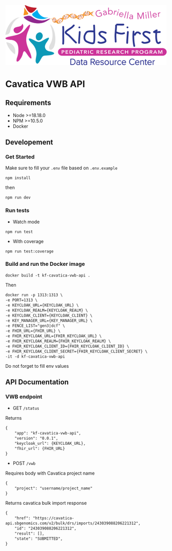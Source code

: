 <p align="center">
  <img src="docs/kids_first_logo.svg" alt="Kids First repository logo" width="660px" />
</p>

# Cavatica VWB API

## Requirements

- Node >=18.18.0
- NPM >=10.5.0
- Docker

## Developement

### Get Started

Make sure to fill your `.env` file based on `.env.example`

```
npm install
```

then 

```
npm run dev
```

### Run tests

- Watch mode

```
npm run test
```

- With coverage

```
npm run test:coverage
```

### Build and run the Docker image

```
docker build -t kf-cavatica-vwb-api .
```

Then

```
docker run -p 1313:1313 \
-e PORT=1313 \
-e KEYCLOAK_URL={KEYCLOAK_URL} \
-e KEYCLOAK_REALM={KEYCLOAK_REALM} \
-e KEYCLOAK_CLIENT={KEYCLOAK_CLIENT} \
-e KEY_MANAGER_URL={KEY_MANAGER_URL} \
-e FENCE_LIST="gen3|dcf" \
-e FHIR_URL={FHIR_URL} \
-e FHIR_KEYCLOAK_URL={FHIR_KEYCLOAK_URL} \
-e FHIR_KEYCLOAK_REALM={FHIR_KEYCLOAK_REALM} \
-e FHIR_KEYCLOAK_CLIENT_ID={FHIR_KEYCLOAK_CLIENT_ID} \
-e FHIR_KEYCLOAK_CLIENT_SECRET={FHIR_KEYCLOAK_CLIENT_SECRET} \
-it -d kf-cavatica-vwb-api
```

Do not forget to fill env values

## API Documentation

### VWB endpoint

- GET `/status`

Returns

```
{
    "app": "kf-cavatica-vwb-api",
    "version": "0.0.1",
    "keycloak_url": {KEYCLOAK_URL},
    "fhir_url": {FHIR_URL}
}
```

- POST `/vwb`

Requires body with Cavatica project name

```
{
    "project": "username/project_name"
}
```

Returns cavatica bulk import response

```
{
    "href": "https://cavatica-api.sbgenomics.com/v2/bulk/drs/imports/243039088206221312",
    "id": "243039088206221312",
    "result": [],
    "state": "SUBMITTED",
}
```

